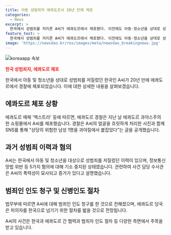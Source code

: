 ```yaml
---
title: 아동 성범죄자 에콰도르서 20년 만에 체포
categories:
  - News
excerpt: >
  한국에서 성범죄를 저지른 A씨가 에콰도르에서 체포됐다. 이전에도 아동·청소년을 상대로 성범죄를 저지른 전력이 있으며, 범행을 통해 폭력성을 보였다는 것으로 밝혀졌다. A씨는 한국에서의 혐의로 기소 중지됐으며, 이에 따라 범죄자의 소재가 파악되지 않았다. 현재 법무부가 A씨에 대한 범죄인 인도 청구를 진행 중이며, 에콰도르 당국은 피의자를 한국으로 인도할 예정이다. A씨는 지난 2006년 불법으로 에콰도르에 입국한 뒤 전기제품과 유지·보수 서비스 업체를 운영하고 있었다.
feature_text: >
  한국에서 성범죄를 저지른 A씨가 에콰도르에서 체포됐다. 이전에도 아동·청소년을 상대로 성범죄를 저지른 전력이 있으며, 범행을 통해 폭력성을 보였다는 것으로 밝혀졌다. A씨는 한국에서의 혐의로 기소 중지됐으며, 이에 따라 범죄자의 소재가 파악되지 않았다. 현재 법무부가 A씨에 대한 범죄인 인도 청구를 진행 중이며, 에콰도르 당국은 피의자를 한국으로 인도할 예정이다. A씨는 지난 2006년 불법으로 에콰도르에 입국한 뒤 전기제품과 유지·보수 서비스 업체를 운영하고 있었다.
image: 'https://newsdao.kr/res/images/meta/newsdao_breakingnews.jpg'
---
```


<p><img src="https://newsdao.kr/res/images/meta/newsdao_breakingnews.jpg" alt="koreaapp 속보" /></p>

<p><b><span style="color: #ee2323;">한국 성범죄자, 에콰도르 체포</span></b></p>

<p>한국에서 아동 및 청소년을 상대로 성범죄를 저질렀던 한국인 A씨가 20년 만에 에콰도르에서 경찰에 체포되었습니다. 이에 대한 상세한 내용을 살펴보겠습니다.</p>

<h2><b>에콰도르 체포 상황</b></h2>

<p>에콰도르 매체 '엑스트라' 등에 따르면, 에콰도르 경찰은 지난 날 에콰도르 과야스주의 한 쇼핑몰에서 A씨를 체포했습니다. 경찰은 A씨의 얼굴을 흐릿하게 처리한 사진과 함께 SNS를 통해 "상당히 위험한 남성 1명을 과야킬에서 붙잡았다"는 글을 공개했습니다.</p>

<h2><b>과거 성범죄 이력과 혐의</b></h2>

<p>A씨는 한국에서 아동 및 청소년을 대상으로 성범죄를 저질렀던 이력이 있으며, 정보통신망법 위반 등 5가지 혐의에 대해 기소 중지된 상태였습니다. 관련하여 사건 담당 수사관은 A씨의 폭력성이 묘사되고 증거가 있다고 설명했습니다.</p>

<h2><b>범죄인 인도 청구 및 신병인도 절차</b></h2>

<p>법무부에 따르면 A씨에 대해 범죄인 인도 청구를 한 것으로 전해졌으며, 에콰도르 당국은 피의자를 한국으로 넘기기 위한 절차를 밟을 것으로 전망됩니다.</p>

<p>A씨의 사건은 한국과 에콰도르 간 협력과 범죄자 인도 절차 등 다양한 측면에서 주목을 받고 있습니다.</p>

